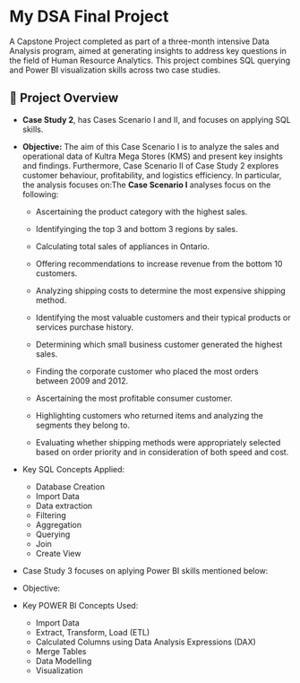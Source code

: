 # My DSA Final Project


A Capstone Project completed as part of a three-month intensive Data Analysis program, aimed at generating insights to address key questions in the field of Human Resource Analytics. This project combines SQL querying and Power BI visualization skills across two case studies.

## 📌 Project Overview

- **Case Study 2**, has Cases Scenario I and II, and focuses on applying SQL skills.
  
- **Objective:** The aim of this Case Scenario I is to analyze the sales and operational data of Kultra Mega Stores (KMS) and present key insights and findings. Furthermore, Case Scenario II of Case Study 2 explores customer behaviour, profitability, and logistics efficiency. In particular, the analysis focuses on:The  **Case Scenario I** analyses focus on the following:

  - Ascertaining the product category with the highest sales.
  - Identifyinging the top 3 and bottom 3 regions by sales.
  - Calculating total sales of appliances in Ontario.
  - Offering recommendations to increase revenue from the bottom 10 customers.
  - Analyzing shipping costs to determine the most expensive shipping method.

   -  Identifying the most valuable customers and their typical products or services purchase history.
   - Determining which small business customer generated the highest sales.
   - Finding the corporate customer who placed the most orders between 2009 and 2012.
   - Ascertaining the most profitable consumer customer.
   - Highlighting customers who returned items and analyzing the segments they belong to.
   - Evaluating whether shipping methods were appropriately selected based on order priority and in consideration of both speed and cost.

- Key SQL Concepts Applied:
    
  - Database Creation
  - Import Data
  - Data extraction
  - Filtering
  - Aggregation
  - Querying
  - Join
  - Create View

- Case Study 3 focuses on aplying Power BI skills mentioned below:
- Objective:
- Key POWER BI Concepts Used:
  - Import Data
  - Extract, Transform, Load (ETL)
  - Calculated Columns using Data Analysis Expressions (DAX)
  - Merge Tables
  - Data Modelling
  - Visualization
